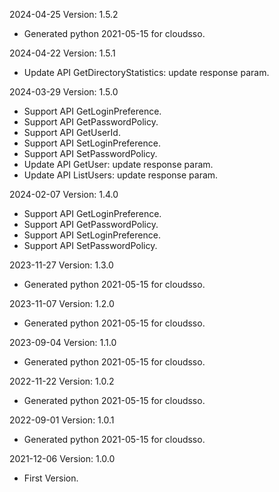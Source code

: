 2024-04-25 Version: 1.5.2
- Generated python 2021-05-15 for cloudsso.

2024-04-22 Version: 1.5.1
- Update API GetDirectoryStatistics: update response param.


2024-03-29 Version: 1.5.0
- Support API GetLoginPreference.
- Support API GetPasswordPolicy.
- Support API GetUserId.
- Support API SetLoginPreference.
- Support API SetPasswordPolicy.
- Update API GetUser: update response param.
- Update API ListUsers: update response param.


2024-02-07 Version: 1.4.0
- Support API GetLoginPreference.
- Support API GetPasswordPolicy.
- Support API SetLoginPreference.
- Support API SetPasswordPolicy.


2023-11-27 Version: 1.3.0
- Generated python 2021-05-15 for cloudsso.

2023-11-07 Version: 1.2.0
- Generated python 2021-05-15 for cloudsso.

2023-09-04 Version: 1.1.0
- Generated python 2021-05-15 for cloudsso.

2022-11-22 Version: 1.0.2
- Generated python 2021-05-15 for cloudsso.

2022-09-01 Version: 1.0.1
- Generated python 2021-05-15 for cloudsso.

2021-12-06 Version: 1.0.0
- First Version.

